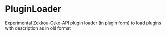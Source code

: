 PluginLoader
===
Experimental Zekkou-Cake-API plugin loader (in plugin form) to load plugins with description as in old format
